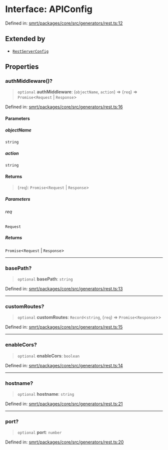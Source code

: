 # Interface: APIConfig

Defined in: [smrt/packages/core/src/generators/rest.ts:12](https://github.com/happyvertical/smrt/blob/71a16025d52b026725fd522a392015e67e1d6489/packages/core/src/generators/rest.ts#L12)

## Extended by

- [`RestServerConfig`](RestServerConfig.md)

## Properties

### authMiddleware()?

> `optional` **authMiddleware**: (`objectName`, `action`) => (`req`) => `Promise`\<`Request` \| `Response`\>

Defined in: [smrt/packages/core/src/generators/rest.ts:16](https://github.com/happyvertical/smrt/blob/71a16025d52b026725fd522a392015e67e1d6489/packages/core/src/generators/rest.ts#L16)

#### Parameters

##### objectName

`string`

##### action

`string`

#### Returns

> (`req`): `Promise`\<`Request` \| `Response`\>

##### Parameters

###### req

`Request`

##### Returns

`Promise`\<`Request` \| `Response`\>

***

### basePath?

> `optional` **basePath**: `string`

Defined in: [smrt/packages/core/src/generators/rest.ts:13](https://github.com/happyvertical/smrt/blob/71a16025d52b026725fd522a392015e67e1d6489/packages/core/src/generators/rest.ts#L13)

***

### customRoutes?

> `optional` **customRoutes**: `Record`\<`string`, (`req`) => `Promise`\<`Response`\>\>

Defined in: [smrt/packages/core/src/generators/rest.ts:15](https://github.com/happyvertical/smrt/blob/71a16025d52b026725fd522a392015e67e1d6489/packages/core/src/generators/rest.ts#L15)

***

### enableCors?

> `optional` **enableCors**: `boolean`

Defined in: [smrt/packages/core/src/generators/rest.ts:14](https://github.com/happyvertical/smrt/blob/71a16025d52b026725fd522a392015e67e1d6489/packages/core/src/generators/rest.ts#L14)

***

### hostname?

> `optional` **hostname**: `string`

Defined in: [smrt/packages/core/src/generators/rest.ts:21](https://github.com/happyvertical/smrt/blob/71a16025d52b026725fd522a392015e67e1d6489/packages/core/src/generators/rest.ts#L21)

***

### port?

> `optional` **port**: `number`

Defined in: [smrt/packages/core/src/generators/rest.ts:20](https://github.com/happyvertical/smrt/blob/71a16025d52b026725fd522a392015e67e1d6489/packages/core/src/generators/rest.ts#L20)
